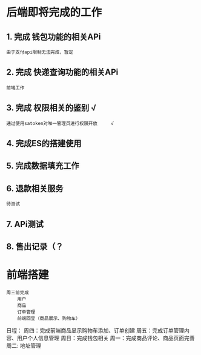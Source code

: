 # 后端即将完成的工作
## 1. 完成 钱包功能的相关APi
    由于支付api限制无法完成，暂定

## 2. 完成 快递查询功能的相关APi
    前端工作
## 3. 完成 权限相关的鉴别    √
    通过使用satoken对唯一管理员进行权限开放     √
## 4. 完成ES的搭建使用

## 5. 完成数据填充工作

## 6. 退款相关服务
    待测试
## 7. APi测试 

## 8. 售出记录（？

# 前端搭建
    周三前完成
        用户
        商品
        订单管理
        前端回显（商品展示、购物车）

日程：
    周四：完成前端商品显示购物车添加、订单创建
    周五：完成订单管理内容、用户个人信息管理
    周日：完成钱包相关
    周一：完成商品评论、商品页面完善
    周二: 地址管理
